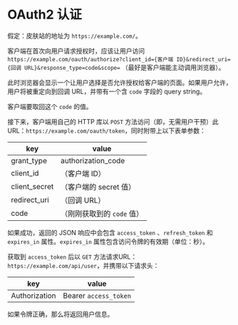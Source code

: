 # OAuth2 认证

假定：皮肤站的地址为 `https://example.com/`。

客户端在首次向用户请求授权时，应该让用户访问 `https://example.com/oauth/authorize?client_id={客户端 ID}&redirect_uri={回调 URL}&response_type=code&scope=` （最好是客户端能主动调用浏览器）。

此时浏览器会显示一个让用户选择是否允许授权给客户端的页面。如果用户允许，用户将被重定向到回调 URL，并带有一个含 `code` 字段的 query string。

客户端要取回这个 `code` 的值。

接下来，客户端用自己的 HTTP 库以 `POST` 方法访问（即，无需用户干预）此 URL：`https://example.com/oauth/token`，同时附带上以下表单参数：

|key|value|
|-|-|
|grant_type|authorization_code|
|client_id|（客户端 ID）|
|client_secret|（客户端的 secret 值）|
|redirect_uri|（回调 URL）|
|code|（刚刚获取到的 `code` 值）|

如果成功，返回的 JSON 响应中会包含 `access_token` 、`refresh_token` 和 `expires_in` 属性。`expires_in` 属性包含访问令牌的有效期（单位：秒）。

获取到 `access_token` 后以 `GET` 方法请求URL：`https://example.com/api/user`，并携带以下请求头：

|key|value|
|-|-|
|Authorization|Bearer `access_token`|

如果令牌正确，那么将返回用户信息。
